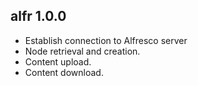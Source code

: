 ## alfr 1.0.0

* Establish connection to Alfresco server
* Node retrieval and creation.
* Content upload.
* Content download.
